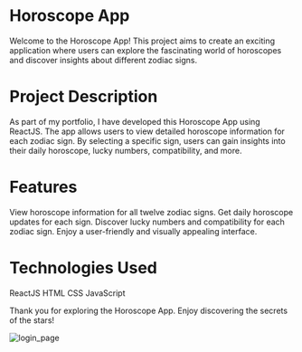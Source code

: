 # Horoscope App
Welcome to the Horoscope App! This project aims to create an exciting application where users can explore the fascinating world of horoscopes and discover insights about different zodiac signs.

# Project Description
As part of my portfolio, I have developed this Horoscope App using ReactJS. The app allows users to view detailed horoscope information for each zodiac sign. By selecting a specific sign, users can gain insights into their daily horoscope, lucky numbers, compatibility, and more.

# Features
View horoscope information for all twelve zodiac signs.
Get daily horoscope updates for each sign.
Discover lucky numbers and compatibility for each zodiac sign.
Enjoy a user-friendly and visually appealing interface.




# Technologies Used
ReactJS
HTML
CSS
JavaScript


Thank you for exploring the Horoscope App. Enjoy discovering the secrets of the stars!


![login_page](https://github.com/gulfidanozturk/React_Horoscope_App/blob/main/preview/horoscope.jpg?raw=true)



